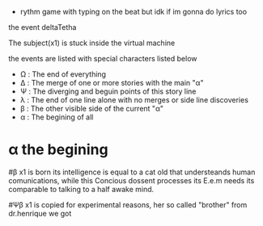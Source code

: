 - rythm game with typing on the beat but idk if im gonna do lyrics too



the event deltaTetha

The subject(x1) is stuck inside the virtual machine

the events are listed with special characters listed below

- Ω : The end of everything
- Δ : The merge of one or more stories with the main "α"
- Ψ : The diverging and beguin points of this story line
- λ : The end of one line alone with no merges or side line discoveries
- β : The other visible side of the current "α"
- α : The begining of all




# α the begining
#β
  x1 is born its intelligence is equal to a cat old that understeands human comunications,
while this Concious dossent processes its E.e.m needs its comparable to talking to a
half awake mind.

#Ψβ
   x1 is copied for experimental reasons, her so called "brother" from dr.henrique
we got